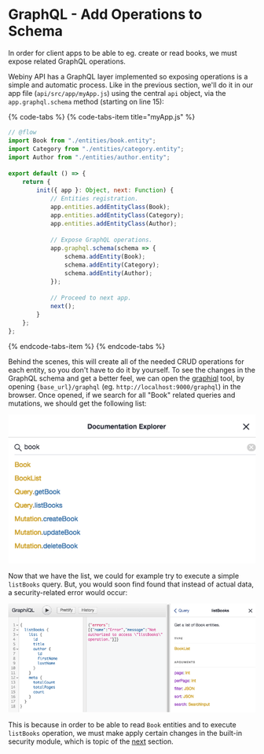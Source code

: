 # GraphQL - Add Operations to Schema

In order for client apps to be able to eg. create or read books, we must expose related GraphQL operations.

Webiny API has a GraphQL layer implemented so exposing operations is a simple and automatic process. Like in the previous section, we'll do it in our app file \(`api/src/app/myApp.js`\) using the central `api` object, via the `app.graphql.schema` method \(starting on line 15\):

{% code-tabs %}
{% code-tabs-item title="myApp.js" %}
```javascript
// @flow
import Book from "./entities/book.entity";
import Category from "./entities/category.entity";
import Author from "./entities/author.entity";

export default () => {
    return {
        init({ app }: Object, next: Function) {
            // Entities registration.
            app.entities.addEntityClass(Book);
            app.entities.addEntityClass(Category);
            app.entities.addEntityClass(Author);
            
            // Expose GraphQL operations.
            app.graphql.schema(schema => {
                schema.addEntity(Book);
                schema.addEntity(Category);
                schema.addEntity(Author);
            });
            
            // Proceed to next app.
            next();
        }
    };
};
```
{% endcode-tabs-item %}
{% endcode-tabs %}

Behind the scenes, this will create all of the needed CRUD operations for each entity, so you don't have to do it by yourself. To see the changes in the GraphQL schema and get a better feel, we can open the [graphiql](https://github.com/graphql/graphiql) tool, by opening `{base_url}/graphql` \(eg. `http://localhost:9000/graphql`\) in the browser. Once opened, if we search for all "Book" related queries and mutations, we should get the following list:

![CRUD methods are automatically created.](../../../.gitbook/assets/image%20%286%29.png)

Now that we have the list, we could for example try to execute a simple `listBooks` query. But, you would soon find found that instead of actual data, a security-related error would occur:

![Executing base listBooks query results with an security error.](../../../.gitbook/assets/image%20%282%29.png)

This is because in order to be able to read `Book` entities and to execute `listBooks` operation, we must make apply certain changes in the built-in security module, which is topic of the [next](security.md) section.

